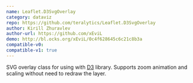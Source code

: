 ```yaml
---
name: Leaflet.D3SvgOverlay
category: dataviz
repo: https://github.com/teralytics/Leaflet.D3SvgOverlay
author: Kirill Zhuravlev
author-url: https://github.com/xEviL
demo: http://bl.ocks.org/xEviL/0c4f628645c6c21c8b3a
compatible-v0:
compatible-v1: true
---
```


SVG overlay class for using with <a href="https://d3js.org/">D3</a> library. Supports zoom animation and scaling without need to redraw the layer.
